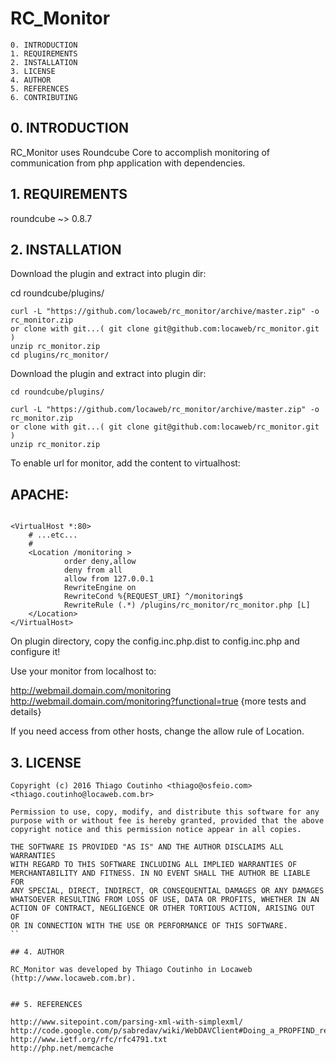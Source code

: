 # RC_Monitor

    0. INTRODUCTION
    1. REQUIREMENTS
    2. INSTALLATION
    3. LICENSE
    4. AUTHOR
    5. REFERENCES
    6. CONTRIBUTING


## 0. INTRODUCTION

RC_Monitor uses Roundcube Core to accomplish monitoring of communication from php application with dependencies.


## 1. REQUIREMENTS

roundcube ~> 0.8.7


## 2. INSTALLATION

Download the plugin and extract into plugin dir:

cd roundcube/plugins/

```
curl -L "https://github.com/locaweb/rc_monitor/archive/master.zip" -o rc_monitor.zip
or clone with git...( git clone git@github.com:locaweb/rc_monitor.git )
unzip rc_monitor.zip
cd plugins/rc_monitor/
```

Download the plugin and extract into plugin dir:

```
cd roundcube/plugins/

curl -L "https://github.com/locaweb/rc_monitor/archive/master.zip" -o rc_monitor.zip
or clone with git...( git clone git@github.com:locaweb/rc_monitor.git )
unzip rc_monitor.zip
```

To enable url for monitor, add the content to virtualhost:

## APACHE:

```

<VirtualHost *:80>
    # ...etc...
    #
    <Location /monitoring >
            order deny,allow
            deny from all
            allow from 127.0.0.1
            RewriteEngine on
            RewriteCond %{REQUEST_URI} ^/monitoring$
            RewriteRule (.*) /plugins/rc_monitor/rc_monitor.php [L]
    </Location>
</VirtualHost>

```


On plugin directory, copy the config.inc.php.dist to config.inc.php and configure it!

Use your monitor from localhost to:

http://webmail.domain.com/monitoring
http://webmail.domain.com/monitoring?functional=true {more tests and details}

If you need access from other hosts, change the allow rule of Location.


## 3. LICENSE

```
Copyright (c) 2016 Thiago Coutinho <thiago@osfeio.com>
<thiago.coutinho@locaweb.com.br>

Permission to use, copy, modify, and distribute this software for any
purpose with or without fee is hereby granted, provided that the above
copyright notice and this permission notice appear in all copies.

THE SOFTWARE IS PROVIDED "AS IS" AND THE AUTHOR DISCLAIMS ALL WARRANTIES
WITH REGARD TO THIS SOFTWARE INCLUDING ALL IMPLIED WARRANTIES OF
MERCHANTABILITY AND FITNESS. IN NO EVENT SHALL THE AUTHOR BE LIABLE FOR
ANY SPECIAL, DIRECT, INDIRECT, OR CONSEQUENTIAL DAMAGES OR ANY DAMAGES
WHATSOEVER RESULTING FROM LOSS OF USE, DATA OR PROFITS, WHETHER IN AN
ACTION OF CONTRACT, NEGLIGENCE OR OTHER TORTIOUS ACTION, ARISING OUT OF
OR IN CONNECTION WITH THE USE OR PERFORMANCE OF THIS SOFTWARE.
``

## 4. AUTHOR

RC_Monitor was developed by Thiago Coutinho in Locaweb
(http://www.locaweb.com.br).


## 5. REFERENCES

http://www.sitepoint.com/parsing-xml-with-simplexml/
http://code.google.com/p/sabredav/wiki/WebDAVClient#Doing_a_PROPFIND_request
http://www.ietf.org/rfc/rfc4791.txt
http://php.net/memcache
